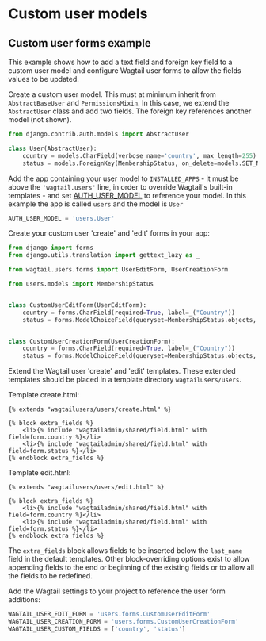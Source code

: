 # Custom user models

## Custom user forms example

This example shows how to add a text field and foreign key field to a custom user model
and configure Wagtail user forms to allow the fields values to be updated.

Create a custom user model. This must at minimum inherit from `AbstractBaseUser` and `PermissionsMixin`. In this case, we extend the `AbstractUser` class and add two fields. The foreign key references another model (not shown).

```python
from django.contrib.auth.models import AbstractUser

class User(AbstractUser):
    country = models.CharField(verbose_name='country', max_length=255)
    status = models.ForeignKey(MembershipStatus, on_delete=models.SET_NULL, null=True, default=1)
```

Add the app containing your user model to `INSTALLED_APPS` - it must be above the `'wagtail.users'` line,
in order to override Wagtail's built-in templates - and set [AUTH_USER_MODEL](https://docs.djangoproject.com/en/stable/topics/auth/customizing/#substituting-a-custom-user-model) to reference
your model. In this example the app is called `users` and the model is `User`

```python
AUTH_USER_MODEL = 'users.User'
```

Create your custom user 'create' and 'edit' forms in your app:

```python
from django import forms
from django.utils.translation import gettext_lazy as _

from wagtail.users.forms import UserEditForm, UserCreationForm

from users.models import MembershipStatus


class CustomUserEditForm(UserEditForm):
    country = forms.CharField(required=True, label=_("Country"))
    status = forms.ModelChoiceField(queryset=MembershipStatus.objects, required=True, label=_("Status"))


class CustomUserCreationForm(UserCreationForm):
    country = forms.CharField(required=True, label=_("Country"))
    status = forms.ModelChoiceField(queryset=MembershipStatus.objects, required=True, label=_("Status"))
```

Extend the Wagtail user 'create' and 'edit' templates. These extended templates should be placed in a
template directory `wagtailusers/users`.

Template create.html:

```html+django
{% extends "wagtailusers/users/create.html" %}

{% block extra_fields %}
    <li>{% include "wagtailadmin/shared/field.html" with field=form.country %}</li>
    <li>{% include "wagtailadmin/shared/field.html" with field=form.status %}</li>
{% endblock extra_fields %}
```

Template edit.html:

```html+django
{% extends "wagtailusers/users/edit.html" %}

{% block extra_fields %}
    <li>{% include "wagtailadmin/shared/field.html" with field=form.country %}</li>
    <li>{% include "wagtailadmin/shared/field.html" with field=form.status %}</li>
{% endblock extra_fields %}
```

The `extra_fields` block allows fields to be inserted below the `last_name` field
in the default templates. Other block-overriding options exist to allow appending
fields to the end or beginning of the existing fields or to allow all the fields to
be redefined.

Add the Wagtail settings to your project to reference the user form additions:

```python
WAGTAIL_USER_EDIT_FORM = 'users.forms.CustomUserEditForm'
WAGTAIL_USER_CREATION_FORM = 'users.forms.CustomUserCreationForm'
WAGTAIL_USER_CUSTOM_FIELDS = ['country', 'status']
```
